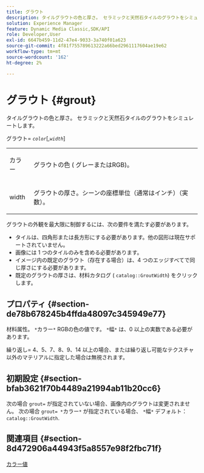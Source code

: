 ```yaml
---
title: グラウト
description: タイルグラウトの色と厚さ。 セラミックと天然石タイルのグラウトをシミュレートします。
solution: Experience Manager
feature: Dynamic Media Classic,SDK/API
role: Developer,User
exl-id: 6647b459-11d2-47e4-9033-3a740f01a623
source-git-commit: 4f81f755789613222a66bed2961117604ae19e62
workflow-type: tm+mt
source-wordcount: '162'
ht-degree: 2%

---
```


# グラウト {#grout}

タイルグラウトの色と厚さ。 セラミックと天然石タイルのグラウトをシミュレートします。

グラウト= *`color`*[,*`width`*]

<table id="simpletable_302B78CFC8F14E0F962D1D2064AD1371"> 
 <tr class="strow"> 
  <td class="stentry"> <p> <span class="codeph"> <span class="varname"> カラー </span> </span> </p> </td>
  <td class="stentry"> <p>グラウトの色 ( グレーまたはRGB)。 </p> </td> 
 </tr> 
 <tr class="strow"> 
  <td class="stentry"> <p> <span class="codeph"> <span class="varname"> width </span> </span> </p> </td>
  <td class="stentry"> <p>グラウトの厚さ。シーンの座標単位（通常はインチ）（実数）。 </p> </td>
 </tr> 
</table>

グラウトの外観を最大限に制御するには、次の要件を満たす必要があります。

* タイルは、四角形または長方形にする必要があります。他の図形は現在サポートされていません。
* 画像には 1 つのタイルのみを含める必要があります。
* イメージ内の既定のグラウト（存在する場合）は、4 つのエッジすべてで同じ厚さにする必要があります。
* 既定のグラウトの厚さは、材料カタログ ( `catalog::GroutWidth`) をクリックします。

## プロパティ {#section-de78b678245b4ffda48097c345949e77}

材料属性。 `*`カラー`*` RGBの色の値です。 `*`幅`*` は、0 以上の実数である必要があります。

繰り返し= 4、5、7、8、9、14 以上の場合、または繰り返し可能なテクスチャ以外のマテリアルに指定した場合は無視されます。

## 初期設定 {#section-bfab3621f70b4489a21994ab11b20cc6}

次の場合 `grout=` が指定されていない場合、画像内のグラウトは変更されません。 次の場合 `grout= *`カラー`*` が指定されている場合、 `*`幅`*` デフォルト： `catalog::GroutWidth`.

## 関連項目 {#section-8d472906a44943f5a8557e98f2fbc71f}

[カラー値](../../../../../ir-api/http-protocol/image-rendering-api-ref/c-ir-http-protocol-ref/c-ir-http-protocol-syntax-and-features/r-ir-color-values.md#reference-657f95c0841742d2a55a48bc938303f6)
